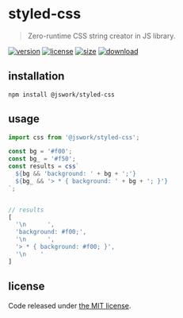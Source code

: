 # styled-css
> Zero-runtime CSS string creator in JS library.

[![version][version-image]][version-url]
[![license][license-image]][license-url]
[![size][size-image]][size-url]
[![download][download-image]][download-url]

## installation
```shell
npm install @jswork/styled-css
```

## usage
```js
import css from '@jswork/styled-css';

const bg = '#f00';
const bg_ = '#f50';
const results = css`
  ${bg && 'background: ' + bg + ';'}
  ${bg_ && '> * { background: ' + bg + '; }'}
`;


// results
[
  '\n      ',
  'background: #f00;',
  '\n      ',
  '> * { background: #f00; }',
  '\n    '
] 
```

## license
Code released under [the MIT license](https://github.com/afeiship/styled-css/blob/master/LICENSE.txt).

[version-image]: https://img.shields.io/npm/v/@jswork/styled-css
[version-url]: https://npmjs.org/package/@jswork/styled-css

[license-image]: https://img.shields.io/npm/l/@jswork/styled-css
[license-url]: https://github.com/afeiship/styled-css/blob/master/LICENSE.txt

[size-image]: https://img.shields.io/bundlephobia/minzip/@jswork/styled-css
[size-url]: https://github.com/afeiship/styled-css/blob/master/dist/styled-css.min.js

[download-image]: https://img.shields.io/npm/dm/@jswork/styled-css
[download-url]: https://www.npmjs.com/package/@jswork/styled-css
